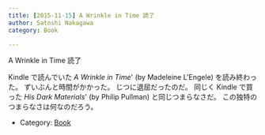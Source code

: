 ```yaml
---
title: [2015-11-15] A Wrinkle in Time 読了
author: Satoshi Nakagawa
category: Book

---
```


A Wrinkle in Time 読了

 Kindle で読んでいた
_A Wrinkle in Time_' (by Madeleine
L'Engele) を読み終わった。
ずいぶんと時間がかかった。
じつに退屈だったのだ。
同じく Kindle で買った
_His Dark Materials_'
(by Philip Pullman) と同じつまらなさだ。
この独特のつまらなさは何なのだろう。

- Category: [Book](https://merapano.github.io/categories.html#Book)

